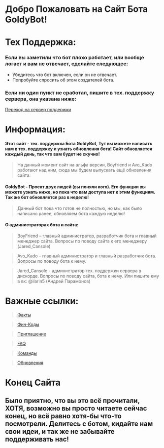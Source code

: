 <script src = "/goldy.js"> 
</script>
# Добро Пожаловать на Сайт Бота GoldyBot!
<!-- Не трогать это -->
<link type="image/x-icon" href="https://raw.githubusercontent.com/nikitosPy/nikitospy.github.io/9290dd94027ace01b9584e1840f8c665d38b8b42/favicon.ico">


# Тех Поддержка:
### Если вы заметили что бот плохо работает, или вообще логает и вам не отвечает, сделайте следующее:

- Убедитесь что бот включен, если он не отвечает.
- Попробуйте спросить об этом создателей бота.

### Если ни один пункт не сработал, пишите в тех. поддержку сервера, она указана ниже:
[Переход на сервер поддержки](https://discord.gg/6U9MA82RUy)

# Информация:
#### Этот сайт - тех. поддержка Бота GoldyBot, Тут вы можете написать нам в тех. поддержку и узнать обновления бота! Сайт обновляется каждый день, так что вам будет не скучно!
> На данный момент сайт на альфа версии, Boyfriend и Avo_Kado работают над ним, сюда мы будем выпускать ещё обновления сайта.

#### GoldyBot - Проект двух людей (вы поняли кого). Его функции вы можете узнать ниже, но пока что вам доступа нет к этим функциям. Так же бот обновляется раз в неделю! 
> Данный бот пока что готов не полностью, но мы, как было написано ранее, обновляем бота каждую неделю!

#### О администраторах бота и сайта:
> BoyFriend – главный администратор, разработчик бота и главный менеджер сайта. Вопросы по поводу сайта к его менеджеру (Jared_Cansole)

> Avo_Kado – главный администратор и главный разработчик бота. Вопросы по поводу бота к нему. 

> Jared_Cansole - администратор тех. поддержки сервера в дискорде. Вопросы по поводу сайта, бота к нему. Или пишите ему в вк: @ilarin5 (Андрей Парамонов)



# Важные ссылки:

> [Факты](https://www.goldybot.gq/facts)

> [Фич-Коды](https://www.goldybot.gq/codes)

> [Приглашение](https://dsc.gg/goldybot123)

> [FAQ](https://goldybot.gq/faq)

> [Команды](https://www.goldybot.gq/commands)

> [Обновления](https://www.goldybot.gq/upgrades)

# Конец Сайта
## Было приятно, что вы это всё прочитали, ХОТЯ, возможно вы просто читаете сейчас конец, но всё равно хотя-бы что-то посмотрели. Делитесь с ботом, кидайте нам свои идеи, и так же не забывайте поддерживать нас!

